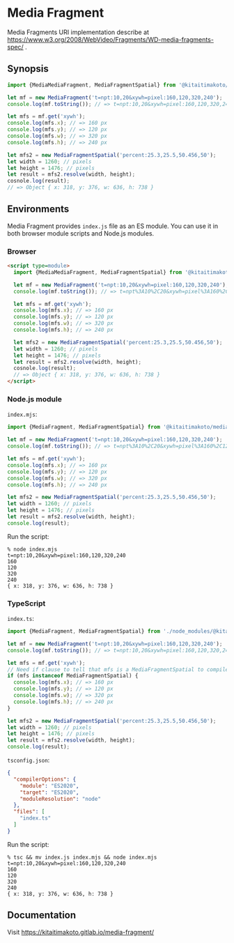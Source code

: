 Media Fragment
==============

Media Fragments URI implementation describe at https://www.w3.org/2008/WebVideo/Fragments/WD-media-fragments-spec/ .

Synopsis
--------

```javascript
import {MediaMediaFragment, MediaFragmentSpatial} from '@kitaitimakoto/media-fragment';

let mf = new MediaFragment('t=npt:10,20&xywh=pixel:160,120,320,240');
console.log(mf.toString()); // => t=npt:10,20&xywh=pixel:160,120,320,240

let mfs = mf.get('xywh');
console.log(mfs.x); // => 160 px
console.log(mfs.y); // => 120 px
console.log(mfs.w); // => 320 px
console.log(mfs.h); // => 240 px

let mfs2 = new MediaFragmentSpatial('percent:25.3,25.5,50.456,50');
let width = 1260; // pixels
let height = 1476; // pixels
let result = mfs2.resolve(width, height);
cosnole.log(result);
// => Object { x: 318, y: 376, w: 636, h: 738 }
```

Environments
------------

Media Fragment provides `index.js` file as an ES module. You can use it in both browser module scripts and Node.js modules.

### Browser ###

```html
<script type=module>
  import {MediaMediaFragment, MediaFragmentSpatial} from '@kitaitimakoto/media-fragment';

  let mf = new MediaFragment('t=npt:10,20&xywh=pixel:160,120,320,240');
  console.log(mf.toString()); // => t=npt%3A10%2C20&xywh=pixel%3A160%2C120%2C320%2C240

  let mfs = mf.get('xywh');
  console.log(mfs.x); // => 160 px
  console.log(mfs.y); // => 120 px
  console.log(mfs.w); // => 320 px
  console.log(mfs.h); // => 240 px

  let mfs2 = new MediaFragmentSpatial('percent:25.3,25.5,50.456,50');
  let width = 1260; // pixels
  let height = 1476; // pixels
  let result = mfs2.resolve(width, height);
  cosnole.log(result);
  // => Object { x: 318, y: 376, w: 636, h: 738 }
</script>
```

### Node.js module ###

`index.mjs`:

```javascript
import {MediaFragment, MediaFragmentSpatial} from '@kitaitimakoto/media-fragment';

let mf = new MediaFragment('t=npt:10,20&xywh=pixel:160,120,320,240');
console.log(mf.toString()); // => t=npt%3A10%2C20&xywh=pixel%3A160%2C120%2C320%2C240

let mfs = mf.get('xywh');
console.log(mfs.x); // => 160 px
console.log(mfs.y); // => 120 px
console.log(mfs.w); // => 320 px
console.log(mfs.h); // => 240 px

let mfs2 = new MediaFragmentSpatial('percent:25.3,25.5,50.456,50');
let width = 1260; // pixels
let height = 1476; // pixels
let result = mfs2.resolve(width, height);
console.log(result);
```

Run the script:

    % node index.mjs
    t=npt:10,20&xywh=pixel:160,120,320,240
    160
    120
    320
    240
    { x: 318, y: 376, w: 636, h: 738 }

### TypeScript ###

`index.ts`:

```typescript
import {MediaFragment, MediaFragmentSpatial} from './node_modules/@kitaitimakoto/media-fragment';

let mf = new MediaFragment('t=npt:10,20&xywh=pixel:160,120,320,240');
console.log(mf.toString()); // => t=npt:10,20&xywh=pixel:160,120,320,240

let mfs = mf.get('xywh');
// Need if clause to tell that mfs is a MediaFragmentSpatial to compiler
if (mfs instanceof MediaFragmentSpatial) {
  console.log(mfs.x); // => 160 px
  console.log(mfs.y); // => 120 px
  console.log(mfs.w); // => 320 px
  console.log(mfs.h); // => 240 px
}

let mfs2 = new MediaFragmentSpatial('percent:25.3,25.5,50.456,50');
let width = 1260; // pixels
let height = 1476; // pixels
let result = mfs2.resolve(width, height);
console.log(result);
```

`tsconfig.json`:

```json
{
  "compilerOptions": {
    "module": "ES2020",
    "target": "ES2020",
    "moduleResolution": "node"
  },
  "files": [
    "index.ts"
  ]
}
```

Run the script:

    % tsc && mv index.js index.mjs && node index.mjs
    t=npt:10,20&xywh=pixel:160,120,320,240
    160
    120
    320
    240
    { x: 318, y: 376, w: 636, h: 738 }

Documentation
-------------

Visit https://kitaitimakoto.gitlab.io/media-fragment/
